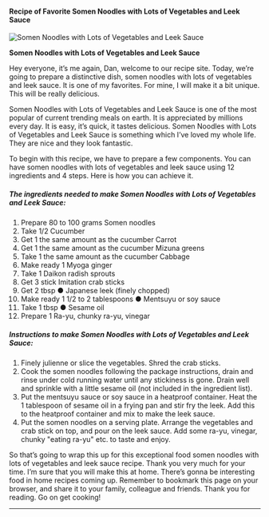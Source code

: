             

#### Recipe of Favorite Somen Noodles with Lots of Vegetables and Leek Sauce

![Somen Noodles with Lots of Vegetables and Leek Sauce](https://img-global.cpcdn.com/recipes/6707382716465152/751x532cq70/somen-noodles-with-lots-of-vegetables-and-leek-sauce-recipe-main-photo.jpg)

**Somen Noodles with Lots of Vegetables and Leek Sauce**

Hey everyone, it’s me again, Dan, welcome to our recipe site. Today, we’re going to prepare a distinctive dish, somen noodles with lots of vegetables and leek sauce. It is one of my favorites. For mine, I will make it a bit unique. This will be really delicious.

Somen Noodles with Lots of Vegetables and Leek Sauce is one of the most popular of current trending meals on earth. It is appreciated by millions every day. It is easy, it’s quick, it tastes delicious. Somen Noodles with Lots of Vegetables and Leek Sauce is something which I’ve loved my whole life. They are nice and they look fantastic.

To begin with this recipe, we have to prepare a few components. You can have somen noodles with lots of vegetables and leek sauce using 12 ingredients and 4 steps. Here is how you can achieve it.

##### The ingredients needed to make Somen Noodles with Lots of Vegetables and Leek Sauce:

1.  Prepare 80 to 100 grams Somen noodles
2.  Take 1/2 Cucumber
3.  Get 1 the same amount as the cucumber Carrot
4.  Get 1 the same amount as the cucumber Mizuna greens
5.  Take 1 the same amount as the cucumber Cabbage
6.  Make ready 1 Myoga ginger
7.  Take 1 Daikon radish sprouts
8.  Get 3 stick Imitation crab sticks
9.  Get 2 tbsp ● Japanese leek (finely chopped)
10.  Make ready 1 1/2 to 2 tablespoons ● Mentsuyu or soy sauce
11.  Take 1 tbsp ● Sesame oil
12.  Prepare 1 Ra-yu, chunky ra-yu, vinegar

##### Instructions to make Somen Noodles with Lots of Vegetables and Leek Sauce:

1.  Finely julienne or slice the vegetables. Shred the crab sticks.
2.  Cook the somen noodles following the package instructions, drain and rinse under cold running water until any stickiness is gone. Drain well and sprinkle with a little sesame oil (not included in the ingredient list).
3.  Put the mentsuyu sauce or soy sauce in a heatproof container. Heat the 1 tablespoon of sesame oil in a frying pan and stir fry the leek. Add this to the heatproof container and mix to make the leek sauce.
4.  Put the somen noodles on a serving plate. Arrange the vegetables and crab stick on top, and pour on the leek sauce. Add some ra-yu, vinegar, chunky "eating ra-yu" etc. to taste and enjoy.

So that’s going to wrap this up for this exceptional food somen noodles with lots of vegetables and leek sauce recipe. Thank you very much for your time. I’m sure that you will make this at home. There’s gonna be interesting food in home recipes coming up. Remember to bookmark this page on your browser, and share it to your family, colleague and friends. Thank you for reading. Go on get cooking!

* * *